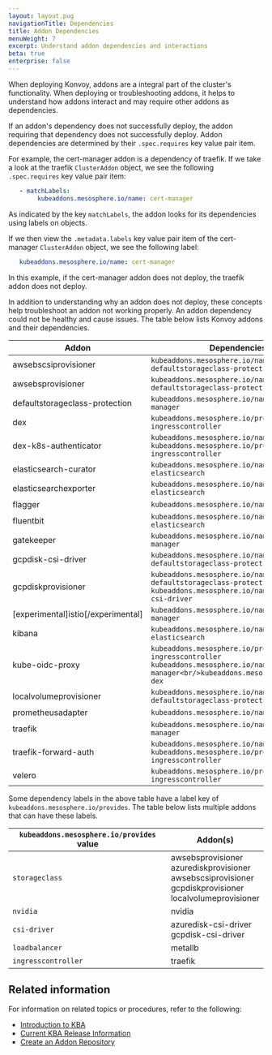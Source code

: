 ```yaml
---
layout: layout.pug
navigationTitle: Dependencies
title: Addon Dependencies
menuWeight: 7
excerpt: Understand addon dependencies and interactions
beta: true
enterprise: false
---
```


<!-- markdownlint-disable MD018 -->

When deploying Konvoy, addons are a integral part of the cluster's functionality. When deploying or troubleshooting addons, it helps to understand how addons interact and may require other addons as dependencies.

If an addon's dependency does not successfully deploy, the addon requiring that dependency does not successfully deploy. Addon dependencies are determined by their `.spec.requires` key value pair item.

For example, the cert-manager addon is a dependency of traefik. If we take a look at the traefik `ClusterAddon` object, we see the following `.spec.requires` key value pair item:

```yaml
   - matchLabels:
        kubeaddons.mesosphere.io/name: cert-manager
```

As indicated by the key `matchLabels`, the addon looks for its dependencies using labels on objects.

If we then view the `.metadata.labels` key value pair item of the cert-manager `ClusterAddon` object, we see the following label:

```yaml
   kubeaddons.mesosphere.io/name: cert-manager
```

In this example, if the cert-manager addon does not deploy, the traefik addon does not deploy.

In addition to understanding why an addon does not deploy, these concepts help troubleshoot an addon not working properly. An addon dependency could not be healthy and cause issues. The table below lists Konvoy addons and their dependencies.

|  **Addon** | **Dependencies** |
| --- | --- |
|  awsebscsiprovisioner | `kubeaddons.mesosphere.io/name: defaultstorageclass-protection` |
|  awsebsprovisioner | `kubeaddons.mesosphere.io/name: defaultstorageclass-protection` |
|  defaultstorageclass-protection | `kubeaddons.mesosphere.io/name: cert-manager` |
|  dex | `kubeaddons.mesosphere.io/provides: ingresscontroller` |
|  dex-k8s-authenticator | `kubeaddons.mesosphere.io/name: dex`<br/>`kubeaddons.mesosphere.io/provides: ingresscontroller` |
|  elasticsearch-curator | `kubeaddons.mesosphere.io/name: elasticsearch` |
|  elasticsearchexporter | `kubeaddons.mesosphere.io/name: elasticsearch` |
|  flagger | `kubeaddons.mesosphere.io/name: istio` |
|  fluentbit | `kubeaddons.mesosphere.io/name: elasticsearch` |
|  gatekeeper | `kubeaddons.mesosphere.io/name: cert-manager` |
|  gcpdisk-csi-driver | `kubeaddons.mesosphere.io/name: defaultstorageclass-protection` |
|  gcpdiskprovisioner | `kubeaddons.mesosphere.io/name: defaultstorageclass-protection`<br/>`kubeaddons.mesosphere.io/name: gcpdisk-csi-driver` |
|  [experimental]istio[/experimental] | `kubeaddons.mesosphere.io/name: cert-manager` |
|  kibana | `kubeaddons.mesosphere.io/name: elasticsearch` |
|  kube-oidc-proxy | `kubeaddons.mesosphere.io/provides: ingresscontroller`<br/>`kubeaddons.mesosphere.io/name: cert-manager<br/>kubeaddons.mesosphere.io/name: dex` |
|  localvolumeprovisioner | `kubeaddons.mesosphere.io/name: defaultstorageclass-protection` |
|  prometheusadapter | `kubeaddons.mesosphere.io/name: prometheus` |
|  traefik | `kubeaddons.mesosphere.io/name: cert-manager` |
|  traefik-forward-auth | `kubeaddons.mesosphere.io/name: dex`<br/>`kubeaddons.mesosphere.io/provides: ingresscontroller` |
|  velero | `kubeaddons.mesosphere.io/provides: ingresscontroller` |

Some dependency labels in the above table have a label key of `kubeaddons.mesosphere.io/provides`. The table below lists multiple addons that can have these labels.

|  **`kubeaddons.mesosphere.io/provides` value** | **Addon(s)** |
| --- | --- |
|  `storageclass` | awsebsprovisioner<br/>azurediskprovisioner<br/>awsebscsiprovisioner<br/>gcpdiskprovisioner<br/>localvolumeprovisioner |
|  `nvidia` | nvidia |
|  `csi-driver` | azuredisk-csi-driver<br/>gcpdisk-csi-driver |
|  `loadbalancer` | metallb |
|  `ingresscontroller` | traefik |

## Related information

For information on related topics or procedures, refer to the following:

- [Introduction to KBA](../../addons)
- [Current KBA Release Information](../../release-notes/kubernetes-base-addon)
- [Create an Addon Repository](../addon-repositories)
